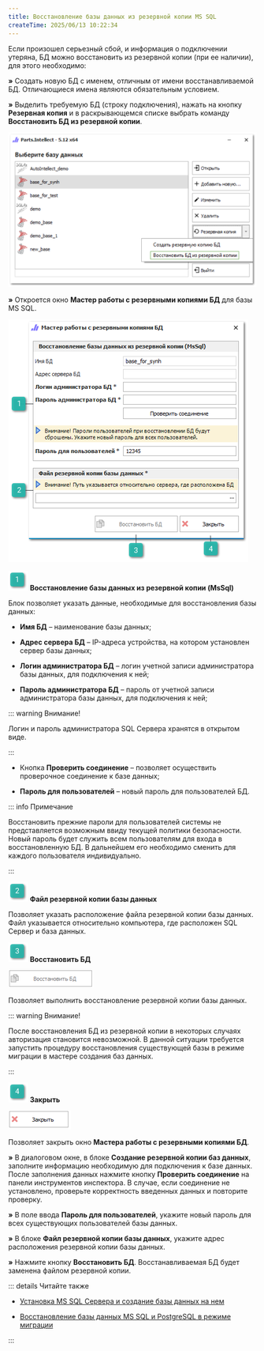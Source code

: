 ```yaml
---
title: Восстановление базы данных из резервной копии MS SQL
createTime: 2025/06/13 10:22:34
---
```

Если произошел серьезный сбой, и информация о подключении утеряна, БД можно восстановить из резервной копии (при ее наличии), для этого необходимо:

**»** Создать новую БД с именем, отличным от имени восстанавливаемой БД. Отличающиеся имена являются обязательным условием.

**»** Выделить требуемую БД (строку подключения), нажать на кнопку **Резервная копия** и в раскрывающемся списке выбрать команду **Восстановить БД из резервной копии**.

![](../../../assets/work/three/259.png)

**»** Откроется окно **Мастер работы с резервными копиями БД** для базы MS SQL.

![](../../../assets/work/three/260.png)

![](../../../assets/work/three/007.png) **Восстановление базы данных из резервной копии (MsSql)**

Блок позволяет указать данные, необходимые для восстановления базы данных:

- **Имя БД** – наименование базы данных;

- **Адрес сервера БД** – IP-адреса устройства, на котором установлен сервер базы данных;

- **Логин администратора БД** – логин учетной записи администратора базы данных, для подключения к ней;

- **Пароль администратора БД** – пароль от учетной записи администратора базы данных, для подключения к ней;

::: warning Внимание!

Логин и пароль администратора SQL Сервера хранятся в открытом виде.

:::

- Кнопка **Проверить соединение** – позволяет осуществить проверочное соединение к базе данных;

- **Пароль для пользователей** – новый пароль для пользователей БД.

::: info Примечание

Восстановить прежние пароли для пользователей системы не представляется возможным ввиду текущей политики безопасности. Новый пароль будет служить всем пользователям для входа в восстановленную БД. В дальнейшем его необходимо сменить для каждого пользователя индивидуально.

:::

![](../../../assets/work/three/009.png) **Файл резервной копии базы данных**

Позволяет указать расположение файла резервной копии базы данных. Файл указывается относительно компьютера, где расположен SQL Сервер и база данных. 

![](../../../assets/work/three/010.png) **Восстановить БД**

![](../../../assets/work/three/261.png)

Позволяет выполнить восстановление резервной копии базы данных.

::: warning Внимание!

После восстановления БД из резервной копии в некоторых случаях авторизация становится невозможной. В данной ситуации требуется запустить процедуру восстановления существующей базы в режиме миграции в мастере создания баз данных.

:::

![](../../../assets/work/three/011.png) **Закрыть**

![](../../../assets/work/three/262.png)

Позволяет закрыть окно **Мастера работы с резервными копиями БД**.

**»** В диалоговом окне, в блоке **Создание резервной копии баз данных**, заполните информацию необходимую для подключения к базе данных. После заполнения данных нажмите кнопку **Проверить соединение** на панели инструментов инспектора. В случае, если соединение не установлено, проверьте корректность введенных данных и повторите проверку.

**»** В поле ввода **Пароль для пользователей**, укажите новый пароль для всех существующих пользователей базы данных.

**»** В блоке **Файл резервной копии базы данных**, укажите адрес расположения резервной копии базы данных.

**»** Нажмите кнопку **Восстановить БД**. Восстанавливаемая БД будет заменена файлом резервной копии.

::: details Читайте также

- [Установка MS SQL Сервера и создание базы данных на нем](../../../guide/database/create_database/ustanovka_ms_sql_servera_i_sozdanie_bazy_dannyh_na_nem.md)

- [Восстановление базы данных MS SQL и PostgreSQL в режиме миграции](./vosstanovlenie_bd_v_rezhime_migratsii.md) 

:::